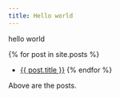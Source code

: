 ```yaml
---
title: Hello world
---
```


hello world

{% for post in site.posts %}
 - <a href="{{ post.url }}">{{ post.title }}</a>
{% endfor %}

Above are the posts.
